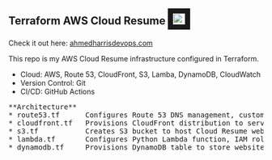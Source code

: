 ## **Terraform AWS Cloud Resume** <samp><img src="cloud1.ico" width="24" height="22" border="10"/></samp>

Check it out here: [ahmedharrisdevops.com](https://ahmedharrisdevops.com) 

This repo is my AWS Cloud Resume infrastructure configured in Terraform.

* Cloud: AWS, Route 53, CloudFront, S3, Lamba, DynamoDB, CloudWatch
* Version Control: Git
* CI/CD: GitHub Actions

<pre>
**Architecture** 
* route53.tf      Configures Route 53 DNS management, custom domains, directing traffic to CloudFront CDN.
* cloudfront.tf   Provisions CloudFront distribution to serve S3 website content.
* s3.tf           Creates S3 bucket to host Cloud Resume website content.
* lambda.tf       Configures Python Lambda function, IAM roles and permissions, to update DynamoDB visitor count.
* dynamodb.tf     Provisions DynamoDB table to store website visitor count.
</pre>

